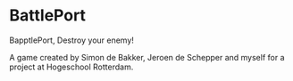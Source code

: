 # BattlePort
BapptlePort, Destroy your enemy!

A game created by Simon de Bakker, Jeroen de Schepper and myself for a project at Hogeschool Rotterdam. 
